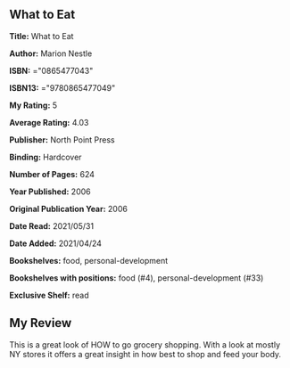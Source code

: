 ## What to Eat

**Title:** What to Eat

**Author:** Marion Nestle

**ISBN:** ="0865477043"

**ISBN13:** ="9780865477049"

**My Rating:** 5

**Average Rating:** 4.03

**Publisher:** North Point Press

**Binding:** Hardcover

**Number of Pages:** 624

**Year Published:** 2006

**Original Publication Year:** 2006

**Date Read:** 2021/05/31

**Date Added:** 2021/04/24

**Bookshelves:** food, personal-development

**Bookshelves with positions:** food (#4), personal-development (#33)

**Exclusive Shelf:** read


## My Review

This is a great look of HOW to go grocery shopping. With a look at mostly NY stores it offers a great insight in how best to shop and feed your body.
